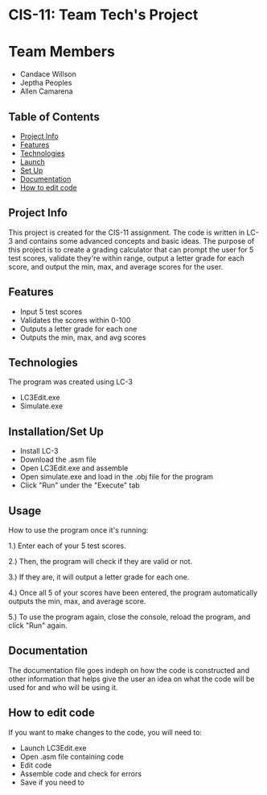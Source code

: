 # CIS-11: Team Tech's Project
# Team Members
* Candace Willson
* Jeptha Peoples
* Allen Camarena
## Table of Contents
* [Project Info](#ProjectInfo)
* [Features](#Features)
* [Technologies](#Technologies)
* [Launch](#Launch)
* [Set Up](#SetUp)
* [Documentation](#Ducumentation)
* [How to edit code](Howtoeditcode)

## Project Info
This project is created for the CIS-11 assignment. The code is written in LC-3 and contains some advanced concepts and basic ideas. The purpose of this project is to create a grading calculator that can prompt the user for 5 test scores, validate they're within range, output a letter grade for each score, and output the min, max, and average scores for the user.

## Features
* Input 5 test scores
* Validates the scores within 0-100
* Outputs a letter grade for each one
* Outputs the min, max, and avg scores
  
## Technologies
The program was created using LC-3
* LC3Edit.exe
* Simulate.exe

## Installation/Set Up
* Install LC-3
* Download the .asm file
* Open LC3Edit.exe and assemble
* Open simulate.exe and load in the .obj file for the program
* Click "Run" under the "Execute" tab

## Usage
How to use the program once it's running:

1.) Enter each of your 5 test scores.

2.) Then, the program will check if they are valid or not.

3.) If they are, it will output a letter grade for each one.

4.) Once all 5 of your scores have been entered, the program automatically outputs the min, max, and average score.

5.) To use the program again, close the console, reload the program, and click "Run" again.

## Documentation
The documentation file goes indeph on how the code is constructed and other information that helps give the user an idea on what the code will be used for and who will be using it.

## How to edit code
If you want to make changes to the code, you will need to:
* Launch LC3Edit.exe
* Open .asm file containing code
* Edit code
* Assemble code and check for errors
* Save if you need to
